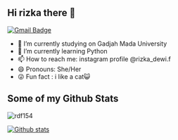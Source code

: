 ## Hi rizka there 👋
[![Gmail Badge](https://img.shields.io/badge/-rizka.dewi.fatimah@mail.ugm.ac.id-c14438?style=flat&logo=Gmail&logoColor=white&link=mailto:rizka.dewi.fatimah@mail.ugm.ac.id)](mailto:rizka.dewi.fatimah@mail.ugm.ac.id) 
- 🔭 I’m currently studying on Gadjah Mada University
- 🌱 I’m currently learning Python
- 📫 How to reach me: instagram profile @rizka_dewi.f
- 😄 Pronouns: She/Her
- 😜 Fun fact : i like a cat😺
## Some of my Github Stats
<p align=left> <img src=https://komarev.com/ghpvc/?username=rdf154 alt=rdf154 /> </p>

[![Github stats](https://github-readme-stats.vercel.app/api?username=rdf154&show_icons=true&include_all_commits=true)](https://github.com/rdf154/github-readme-stats)
